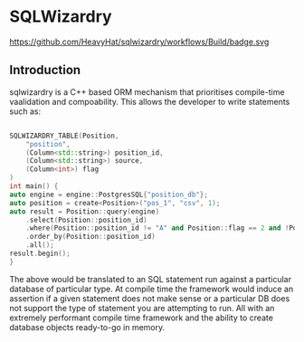 # SQLWizardry

https://github.com/HeavyHat/sqlwizardry/workflows/Build/badge.svg

## Introduction

sqlwizardry is a C++ based ORM mechanism that prioritises compile-time vaalidation and compoability. This allows the developer to write statements such as:

```cpp

SQLWIZARDRY_TABLE(Position,
    "position",
    (Column<std::string>) position_id,
    (Column<std::string>) source,
    (Column<int>) flag
)
int main() {
auto engine = engine::PostgresSQL{"position_db"};
auto position = create<Position>("pos_1", "csv", 1);
auto result = Position::query(engine)
    .select(Position::position_id)
    .where(Position::position_id != "A" and Position::flag == 2 and !Position::source.in(""))
    .order_by(Position::position_id)
    .all();
result.begin();
}
```

The above would be translated to an SQL statement run against a  particular database of particular type. At compile time the framework would induce an assertion if a given statement does not make sense or a particular DB does not support the type of statement you are attempting to run. All with an extremely performant compile time framework and the ability to create database objects ready-to-go in memory.